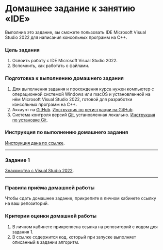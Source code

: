 # Домашнее задание к занятию «IDE»

Выполнив это задание, вы сможете пользовать IDE Microsoft Visual Studio 2022 для написания консольных программ на C++.

### Цель задания

1. Освоить работу с IDE Microsoft Visual Studio 2022.
2. Вспомнить, как работать с файлами.

### Подготовка к выполнению домашнего задания

1. Для выполнения задания и прохождения курса нужен компьютер с операционной системой Windows или macOS и установленной на нём Microsoft Visual Studio 2022, готовой для разработки консольных программ на C++.
2. Аккаунт на [GitHub](https://github.com/). [Инструкция по регистрации на GitHub](https://github.com/netology-code/cppm-homeworks/tree/main/common/sign%20up).
3. Система контроля версий [Git](https://git-scm.com/), установленная локально. [Инструкция по установке Git](https://github.com/netology-code/cppm-homeworks/tree/main/common/download).

### Инструкция по выполнению домашнего задания

[Инструкция дана по ссылке](https://github.com/netology-code/cppm-homeworks/blob/main/common/readme.md).

------

### Задание 1

[Знакомство с Visual Studio 2022](01).

------

### Правила приёма домашней работы

Чтобы сдать домашнее задание, прикрепите в личном кабинете ссылку на ваш репозиторий.

### Критерии оценки домашней работы

1. В личном кабинете прикреплена ссылка на репозиторий с кодом для задания 1.
2. В ссылке содержится код, который при запуске выполняет описанный в задании алгоритм.


